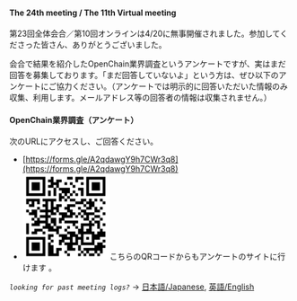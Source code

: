 #### The 24th meeting / The 11th Virtual meeting

第23回全体会合／第10回オンラインは4/20に無事開催されました。参加してくださった皆さん、ありがとうございました。

会合で結果を紹介したOpenChain業界調査というアンケートですが、実はまだ回答を募集しております。「まだ回答していないよ」という方は、ぜひ以下のアンケートにご協力ください。（アンケートでは明示的に回答いただいた情報のみ収集、利用します。メールアドレス等の回答者の情報は収集されません。）

#### OpenChain業界調査（アンケート）

次のURLにアクセスし、ご回答ください。
- [https://forms.gle/A2qdawgY9h7CWr3q8](https://forms.gle/A2qdawgY9h7CWr3q8)
- ![アンケートURL](questionnaireQR.png)こちらのQRコードからもアンケートのサイトに行けます
。

*`looking for past meeting logs?`* → [日本語/Japanese](https://openchain-project.github.io/OpenChain-JWG/meeting-minutes.html), [英語/English](https://openchain-project.github.io/OpenChain-JWG/meeting-minutes_en.html)  
